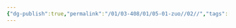 ```yaml
---
{"dg-publish":true,"permalink":"/01/03-408/01/05-01-zuo//02//","tags":["personal/blog","algorithm/数据结构/二叉树"]}
---
```


